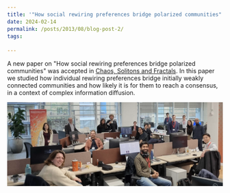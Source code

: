 ```yaml
---
title: '"How social rewiring preferences bridge polarized communities" accepted in Chaos, Solitons and Fractals.'
date: 2024-02-14
permalink: /posts/2013/08/blog-post-2/
tags:

---
```


A new paper on "How social rewiring preferences bridge polarized communities" was accepted in [Chaos, Solitons and Fractals](https://www.sciencedirect.com/science/article/pii/S0960077924001450). In this paper we studied how individual rewiring preferences bridge initially weakly connected communities and how likely it is for them to reach a consensus, in a context of complex information diffusion.

![CCS Group](/assets/NETSI_LONDON.png)
